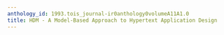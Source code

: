 ```yaml
---
anthology_id: 1993.tois_journal-ir0anthology0volumeA11A1.0
title: HDM - A Model-Based Approach to Hypertext Application Design
---
```

